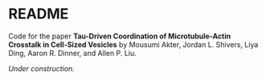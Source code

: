 # README

Code for the paper **Tau-Driven Coordination of Microtubule-Actin Crosstalk in Cell-Sized Vesicles** by Mousumi Akter, Jordan L. Shivers, Liya Ding, Aaron R. Dinner, and Allen P. Liu.

*Under construction.*
